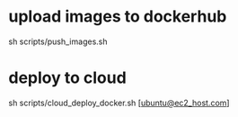# upload images to dockerhub
sh scripts/push_images.sh

# deploy to cloud
sh scripts/cloud_deploy_docker.sh [ubuntu@ec2_host.com]